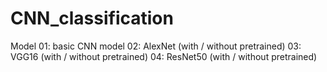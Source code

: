 # CNN_classification

Model
01: basic CNN model
02: AlexNet (with / without pretrained)
03: VGG16 (with / without pretrained)
04: ResNet50  (with / without pretrained)
